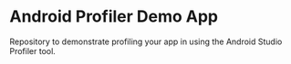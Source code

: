 # Android Profiler Demo App
Repository to demonstrate profiling your app in using the Android Studio Profiler tool.
